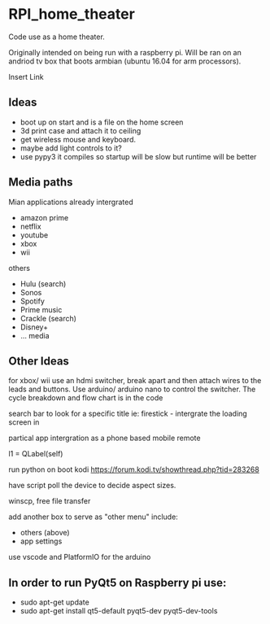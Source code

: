 # RPI_home_theater
Code use as a home theater.

Originally intended on being run with a raspberry pi.  Will be ran on an andriod tv box that boots armbian (ubuntu 16.04 for arm processors). 

Insert Link

## Ideas
- boot up on start and is a file on the home screen
- 3d print case and attach it to ceiling
- get wireless mouse and keyboard.
- maybe add light controls to it?
- use pypy3 it compiles so startup will be slow but runtime will be better

## Media paths
Mian applications already intergrated
- amazon prime
- netflix
- youtube
- xbox
- wii

others
- Hulu (search)
- Sonos
- Spotify
- Prime music
- Crackle (search)
- Disney+
- ...  media

## Other Ideas
for xbox/ wii use an hdmi switcher, break apart and then attach wires to the leads and buttons.  Use arduino/ arduino nano to control the switcher.  The cycle breakdown and flow chart is in the code

search bar to look for a specific title ie: firestick - intergrate the loading screen in

partical app intergration as a phone based mobile remote

l1 = QLabel(self)

run python on boot kodi
https://forum.kodi.tv/showthread.php?tid=283268

have script poll the device to decide aspect sizes.

winscp, free file transfer

add another box to serve as "other menu"
include:
- others (above)
- app settings

use vscode and PlatformIO for the arduino

## In order to run PyQt5 on Raspberry pi use:

- sudo apt-get update
- sudo apt-get install qt5-default pyqt5-dev pyqt5-dev-tools

